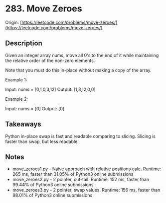 # 283. Move Zeroes
Origin: [https://leetcode.com/problems/move-zeroes/](https://leetcode.com/problems/move-zeroes/)

## Description
Given an integer array nums, move all 0's to the end of it while maintaining the relative order of the non-zero elements.

Note that you must do this in-place without making a copy of the array.

Example 1:

Input: nums = [0,1,0,3,12]
Output: [1,3,12,0,0]

Example 2:

Input: nums = [0]
Output: [0]

## Takeaways
Python in-place swap is fast and readable comparing to slicing. Slicing is faster than swap, but less readable.

## Notes
* move_zeroes1.py - Naive approach with relative positions calc. Runtime: 265 ms, faster than 31.05% of Python3 online submissions
* move_zeroes2.py - 2 pointer, cut-tail. Runtime: 152 ms, faster than 99.44% of Python3 online submissions
* move_zeroes3.py - 2 pointer, swap values. Runtime: 156 ms, faster than 98.01% of Python3 online submissions

